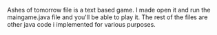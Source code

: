 Ashes of tomorrow file is a text based game. I made open it and run the maingame.java file and you'll be able to play it. The rest of the files are other java code i implemented for various purposes.
